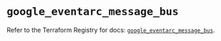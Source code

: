 # `google_eventarc_message_bus`

Refer to the Terraform Registry for docs: [`google_eventarc_message_bus`](https://registry.terraform.io/providers/hashicorp/google-beta/6.31.0/docs/resources/google_eventarc_message_bus).
